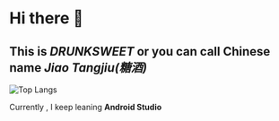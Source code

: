 # Hi there 👋
## This is ***DRUNKSWEET*** or you can call Chinese name ***Jiao Tangjiu(糖酒)***

![Top Langs](https://github-readme-stats.vercel.app/api/top-langs/?username=all-smile&layout=compact)

Currently , I keep leaning **Android Studio**



<!--
**drunksweet/drunksweet** is a ✨ _special_ ✨ repository because its `README.md` (this file) appears on your GitHub profile.

Here are some ideas to get you started:

- 🔭 I’m currently working on ...
- 🌱 I’m currently learning ...
- 👯 I’m looking to collaborate on ...
- 🤔 I’m looking for help with ...
- 💬 Ask me about ...
- 📫 How to reach me: ...
- 😄 Pronouns: ...
- ⚡ Fun fact: ...
-->
